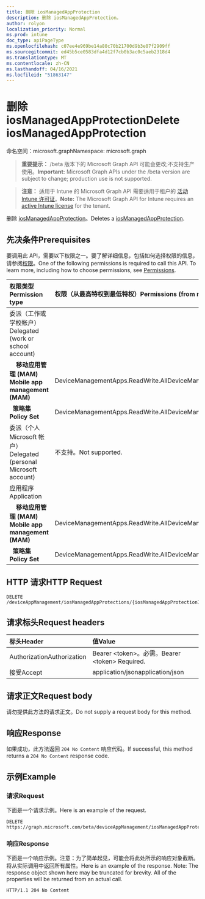 ```yaml
---
title: 删除 iosManagedAppProtection
description: 删除 iosManagedAppProtection。
author: rolyon
localization_priority: Normal
ms.prod: intune
doc_type: apiPageType
ms.openlocfilehash: c07ee4e969be14a80c70b21700d9b3e07f2909ff
ms.sourcegitcommit: ed45b5ce0583dfa4d12f7cb0b3ac0c5aeb2318d4
ms.translationtype: MT
ms.contentlocale: zh-CN
ms.lasthandoff: 04/16/2021
ms.locfileid: "51863147"
---
```

# <a name="delete-iosmanagedappprotection"></a><span data-ttu-id="1fb5c-103">删除 iosManagedAppProtection</span><span class="sxs-lookup"><span data-stu-id="1fb5c-103">Delete iosManagedAppProtection</span></span>

<span data-ttu-id="1fb5c-104">命名空间：microsoft.graph</span><span class="sxs-lookup"><span data-stu-id="1fb5c-104">Namespace: microsoft.graph</span></span>

> <span data-ttu-id="1fb5c-105">**重要提示：** /beta 版本下的 Microsoft Graph API 可能会更改;不支持生产使用。</span><span class="sxs-lookup"><span data-stu-id="1fb5c-105">**Important:** Microsoft Graph APIs under the /beta version are subject to change; production use is not supported.</span></span>

> <span data-ttu-id="1fb5c-106">**注意：** 适用于 Intune 的 Microsoft Graph API 需要适用于租户的 [活动 Intune 许可证](https://go.microsoft.com/fwlink/?linkid=839381)。</span><span class="sxs-lookup"><span data-stu-id="1fb5c-106">**Note:** The Microsoft Graph API for Intune requires an [active Intune license](https://go.microsoft.com/fwlink/?linkid=839381) for the tenant.</span></span>

<span data-ttu-id="1fb5c-107">删除 [iosManagedAppProtection](../resources/intune-shared-iosmanagedappprotection.md)。</span><span class="sxs-lookup"><span data-stu-id="1fb5c-107">Deletes a [iosManagedAppProtection](../resources/intune-shared-iosmanagedappprotection.md).</span></span>

## <a name="prerequisites"></a><span data-ttu-id="1fb5c-108">先决条件</span><span class="sxs-lookup"><span data-stu-id="1fb5c-108">Prerequisites</span></span>
<span data-ttu-id="1fb5c-p101">要调用此 API，需要以下权限之一。要了解详细信息，包括如何选择权限的信息，请参阅[权限](/graph/permissions-reference)。</span><span class="sxs-lookup"><span data-stu-id="1fb5c-p101">One of the following permissions is required to call this API. To learn more, including how to choose permissions, see [Permissions](/graph/permissions-reference).</span></span>

|<span data-ttu-id="1fb5c-111">权限类型</span><span class="sxs-lookup"><span data-stu-id="1fb5c-111">Permission type</span></span>|<span data-ttu-id="1fb5c-112">权限（从最高特权到最低特权）</span><span class="sxs-lookup"><span data-stu-id="1fb5c-112">Permissions (from most to least privileged)</span></span>|
|:---|:---|
|<span data-ttu-id="1fb5c-113">委派（工作或学校帐户）</span><span class="sxs-lookup"><span data-stu-id="1fb5c-113">Delegated (work or school account)</span></span>||
| <span data-ttu-id="1fb5c-114">&nbsp; &nbsp; **移动应用管理 (MAM)**</span><span class="sxs-lookup"><span data-stu-id="1fb5c-114">&nbsp; &nbsp; **Mobile app management (MAM)**</span></span> | <span data-ttu-id="1fb5c-115">DeviceManagementApps.ReadWrite.All</span><span class="sxs-lookup"><span data-stu-id="1fb5c-115">DeviceManagementApps.ReadWrite.All</span></span>|
| <span data-ttu-id="1fb5c-116">&nbsp;&nbsp;**策略集**</span><span class="sxs-lookup"><span data-stu-id="1fb5c-116">&nbsp; &nbsp; **Policy Set**</span></span> | <span data-ttu-id="1fb5c-117">DeviceManagementApps.ReadWrite.All</span><span class="sxs-lookup"><span data-stu-id="1fb5c-117">DeviceManagementApps.ReadWrite.All</span></span>|
|<span data-ttu-id="1fb5c-118">委派（个人 Microsoft 帐户）</span><span class="sxs-lookup"><span data-stu-id="1fb5c-118">Delegated (personal Microsoft account)</span></span>|<span data-ttu-id="1fb5c-119">不支持。</span><span class="sxs-lookup"><span data-stu-id="1fb5c-119">Not supported.</span></span>|
|<span data-ttu-id="1fb5c-120">应用程序</span><span class="sxs-lookup"><span data-stu-id="1fb5c-120">Application</span></span>||
| <span data-ttu-id="1fb5c-121">&nbsp; &nbsp; **移动应用管理 (MAM)**</span><span class="sxs-lookup"><span data-stu-id="1fb5c-121">&nbsp; &nbsp; **Mobile app management (MAM)**</span></span> | <span data-ttu-id="1fb5c-122">DeviceManagementApps.ReadWrite.All</span><span class="sxs-lookup"><span data-stu-id="1fb5c-122">DeviceManagementApps.ReadWrite.All</span></span>|
| <span data-ttu-id="1fb5c-123">&nbsp;&nbsp;**策略集**</span><span class="sxs-lookup"><span data-stu-id="1fb5c-123">&nbsp; &nbsp; **Policy Set**</span></span> | <span data-ttu-id="1fb5c-124">DeviceManagementApps.ReadWrite.All</span><span class="sxs-lookup"><span data-stu-id="1fb5c-124">DeviceManagementApps.ReadWrite.All</span></span>|

## <a name="http-request"></a><span data-ttu-id="1fb5c-125">HTTP 请求</span><span class="sxs-lookup"><span data-stu-id="1fb5c-125">HTTP Request</span></span>
<!-- {
  "blockType": "ignored"
}
-->
``` http
DELETE /deviceAppManagement/iosManagedAppProtections/{iosManagedAppProtectionId}
```

## <a name="request-headers"></a><span data-ttu-id="1fb5c-126">请求标头</span><span class="sxs-lookup"><span data-stu-id="1fb5c-126">Request headers</span></span>
|<span data-ttu-id="1fb5c-127">标头</span><span class="sxs-lookup"><span data-stu-id="1fb5c-127">Header</span></span>|<span data-ttu-id="1fb5c-128">值</span><span class="sxs-lookup"><span data-stu-id="1fb5c-128">Value</span></span>|
|:---|:---|
|<span data-ttu-id="1fb5c-129">Authorization</span><span class="sxs-lookup"><span data-stu-id="1fb5c-129">Authorization</span></span>|<span data-ttu-id="1fb5c-130">Bearer &lt;token&gt;。必需。</span><span class="sxs-lookup"><span data-stu-id="1fb5c-130">Bearer &lt;token&gt; Required.</span></span>|
|<span data-ttu-id="1fb5c-131">接受</span><span class="sxs-lookup"><span data-stu-id="1fb5c-131">Accept</span></span>|<span data-ttu-id="1fb5c-132">application/json</span><span class="sxs-lookup"><span data-stu-id="1fb5c-132">application/json</span></span>|

## <a name="request-body"></a><span data-ttu-id="1fb5c-133">请求正文</span><span class="sxs-lookup"><span data-stu-id="1fb5c-133">Request body</span></span>
<span data-ttu-id="1fb5c-134">请勿提供此方法的请求正文。</span><span class="sxs-lookup"><span data-stu-id="1fb5c-134">Do not supply a request body for this method.</span></span>

## <a name="response"></a><span data-ttu-id="1fb5c-135">响应</span><span class="sxs-lookup"><span data-stu-id="1fb5c-135">Response</span></span>
<span data-ttu-id="1fb5c-136">如果成功，此方法返回 `204 No Content` 响应代码。</span><span class="sxs-lookup"><span data-stu-id="1fb5c-136">If successful, this method returns a `204 No Content` response code.</span></span>

## <a name="example"></a><span data-ttu-id="1fb5c-137">示例</span><span class="sxs-lookup"><span data-stu-id="1fb5c-137">Example</span></span>

### <a name="request"></a><span data-ttu-id="1fb5c-138">请求</span><span class="sxs-lookup"><span data-stu-id="1fb5c-138">Request</span></span>
<span data-ttu-id="1fb5c-139">下面是一个请求示例。</span><span class="sxs-lookup"><span data-stu-id="1fb5c-139">Here is an example of the request.</span></span>
``` http
DELETE https://graph.microsoft.com/beta/deviceAppManagement/iosManagedAppProtections/{iosManagedAppProtectionId}
```

### <a name="response"></a><span data-ttu-id="1fb5c-140">响应</span><span class="sxs-lookup"><span data-stu-id="1fb5c-140">Response</span></span>
<span data-ttu-id="1fb5c-p102">下面是一个响应示例。注意：为了简单起见，可能会将此处所示的响应对象截断。将从实际调用中返回所有属性。</span><span class="sxs-lookup"><span data-stu-id="1fb5c-p102">Here is an example of the response. Note: The response object shown here may be truncated for brevity. All of the properties will be returned from an actual call.</span></span>
``` http
HTTP/1.1 204 No Content
```








